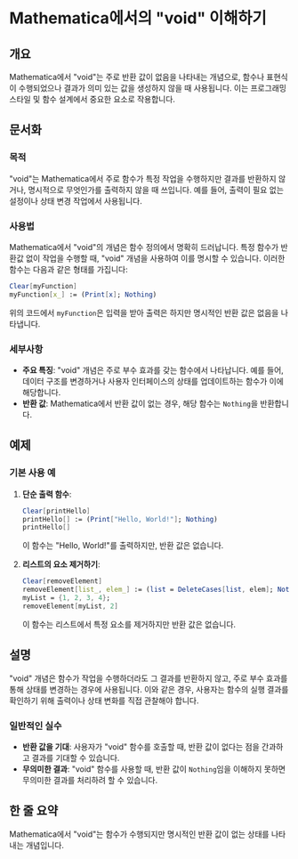 <!--
Meta Description: # Mathematica에서의 "void" 이해하기 ## 개요 Mathematica에서 "void"는 주로 반환 값이 없음을 나타내는 개념으로, 함수나 표현식이 수행되었으나 결과가 의미 있는 값을 생성하지 않을 때 사용됩니다. 이는 프로그래밍 스타일 및 함수 설계에서 ...
Meta Keywords: void, mathematica에서, 함수가, 결과를, nothing
-->

# Mathematica에서의 "void" 이해하기

## 개요
Mathematica에서 "void"는 주로 반환 값이 없음을 나타내는 개념으로, 함수나 표현식이 수행되었으나 결과가 의미 있는 값을 생성하지 않을 때 사용됩니다. 이는 프로그래밍 스타일 및 함수 설계에서 중요한 요소로 작용합니다.

## 문서화

### 목적
"void"는 Mathematica에서 주로 함수가 특정 작업을 수행하지만 결과를 반환하지 않거나, 명시적으로 무엇인가를 출력하지 않을 때 쓰입니다. 예를 들어, 출력이 필요 없는 설정이나 상태 변경 작업에서 사용됩니다.

### 사용법
Mathematica에서 "void"의 개념은 함수 정의에서 명확히 드러납니다. 특정 함수가 반환값 없이 작업을 수행할 때, "void" 개념을 사용하여 이를 명시할 수 있습니다. 이러한 함수는 다음과 같은 형태를 가집니다:

```mathematica
Clear[myFunction]
myFunction[x_] := (Print[x]; Nothing)
```

위의 코드에서 `myFunction`은 입력을 받아 출력은 하지만 명시적인 반환 값은 없음을 나타냅니다.

### 세부사항
- **주요 특징**: "void" 개념은 주로 부수 효과를 갖는 함수에서 나타납니다. 예를 들어, 데이터 구조를 변경하거나 사용자 인터페이스의 상태를 업데이트하는 함수가 이에 해당합니다.
- **반환 값**: Mathematica에서 반환 값이 없는 경우, 해당 함수는 `Nothing`을 반환합니다.

## 예제

### 기본 사용 예
1. **단순 출력 함수**:
   ```mathematica
   Clear[printHello]
   printHello[] := (Print["Hello, World!"]; Nothing)
   printHello[]
   ```
   이 함수는 "Hello, World!"를 출력하지만, 반환 값은 없습니다.

2. **리스트의 요소 제거하기**:
   ```mathematica
   Clear[removeElement]
   removeElement[list_, elem_] := (list = DeleteCases[list, elem]; Nothing)
   myList = {1, 2, 3, 4};
   removeElement[myList, 2]
   ```
   이 함수는 리스트에서 특정 요소를 제거하지만 반환 값은 없습니다.

## 설명
"void" 개념은 함수가 작업을 수행하더라도 그 결과를 반환하지 않고, 주로 부수 효과를 통해 상태를 변경하는 경우에 사용됩니다. 이와 같은 경우, 사용자는 함수의 실행 결과를 확인하기 위해 출력이나 상태 변화를 직접 관찰해야 합니다.

### 일반적인 실수
- **반환 값을 기대**: 사용자가 "void" 함수를 호출할 때, 반환 값이 없다는 점을 간과하고 결과를 기대할 수 있습니다.
- **무의미한 결과**: "void" 함수를 사용할 때, 반환 값이 `Nothing`임을 이해하지 못하면 무의미한 결과를 처리하려 할 수 있습니다.

## 한 줄 요약
Mathematica에서 "void"는 함수가 수행되지만 명시적인 반환 값이 없는 상태를 나타내는 개념입니다.